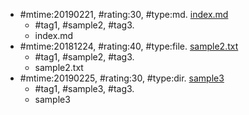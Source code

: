 * \#mtime:20190221, \#rating:30, \#type:md. [index.md](index.md)
  * \#tag1, \#sample2, \#tag3.
  * index.md
* \#mtime:20181224, \#rating:40, \#type:file. [sample2.txt](sample2.txt)
  * \#tag1, \#sample2, \#tag3.
  * sample2.txt
* \#mtime:20190225, \#rating:30, \#type:dir. [sample3](sample3)
  * \#tag1, \#sample3, \#tag3.
  * sample3